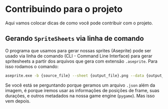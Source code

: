 # Contribuindo para o projeto
Aqui vamos colocar dicas de como você pode contribuir com o projeto.

## Gerando `SpriteSheets` via linha de comando
O programa que usamos para gerar nossas sprites (Aseprite) pode ser usado via linha de comando (CLI - Command Line Interface) para gerar spritesheets a partir dos arquivos que gera com extensão `.aseprite`.
Para isso rodamos o comando:

```bash
aseprite.exe -b {source_file} --sheet {output_file}.png --data {output_file}.json
```

Se você está se perguntando porque geramos um arquivo `.json` além da imagem, é porque iremos usar as informações de posições de frame, suas durações, e outros metadados na nossa game engine (`pygame`).
Mas isso vem depois.